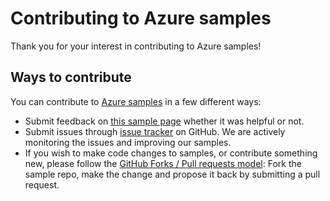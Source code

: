 # Contributing to Azure samples

Thank you for your interest in contributing to Azure samples!

## Ways to contribute

You can contribute to [Azure samples](https://github.com/Azure-Samples/storage-dotnet-manage-storage-accounts-async) in a few different ways:

- Submit feedback on [this sample page](https://azure.microsoft.com/documentation/samples/storage-dotnet-manage-storage-accounts-async/) whether it was helpful or not.  
- Submit issues through [issue tracker](https://github.com/Azure-Samples/storage-dotnet-manage-storage-accounts-async/issues) on GitHub. We are actively monitoring the issues and improving our samples.
- If you wish to make code changes to samples, or contribute something new, please follow the [GitHub Forks / Pull requests model](https://help.github.com/articles/fork-a-repo/): Fork the sample repo, make the change and propose it back by submitting a pull request.
